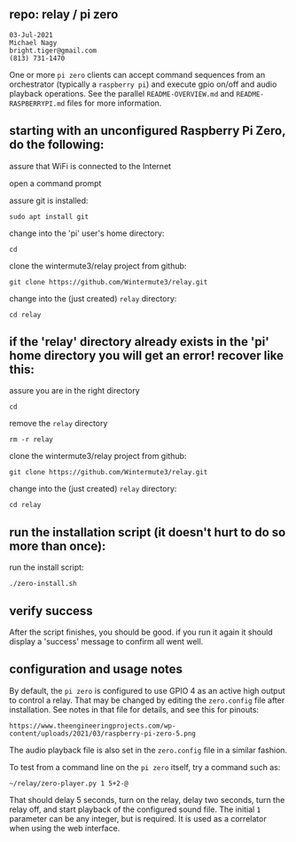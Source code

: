 ## repo: relay / pi zero

```
03-Jul-2021
Michael Nagy
bright.tiger@gmail.com
(813) 731-1470
```

One or more `pi zero` clients can accept command sequences from an orchestrator (typically a `raspberry pi`) and execute gpio on/off and audio playback operations.  See the parallel `README-OVERVIEW.md` and `README-RASPBERRYPI.md` files for more information.

## starting with an unconfigured Raspberry Pi Zero, do the following:

assure that WiFi is connected to the Internet

open a command prompt

assure git is installed:
```
sudo apt install git
```
change into the 'pi' user's home directory:
```
cd
```
clone the wintermute3/relay project from github:
```
git clone https://github.com/Wintermute3/relay.git
```
change into the (just created) `relay` directory:
```
cd relay
```
## if the 'relay' directory already exists in the 'pi' home directory you will get an error!  recover like this:

assure you are in the right directory
``` 
cd
```
remove the `relay` directory
```
rm -r relay
```
clone the wintermute3/relay project from github:
```
git clone https://github.com/Wintermute3/relay.git
```
change into the (just created) `relay` directory:
```
cd relay
```
## run the installation script (it doesn't hurt to do so more than once):

run the install script:
```
./zero-install.sh
```
## verify success

After the script finishes, you should be good.  if you run it again it should display a 'success' message to confirm all went well.

## configuration and usage notes

By default, the `pi zero` is configured to use GPIO 4 as an active high output to control a relay.  That may be changed by editing the `zero.config` file after installation.  See notes in that file for details, and see this for pinouts:
```
https://www.theengineeringprojects.com/wp-content/uploads/2021/03/raspberry-pi-zero-5.png
```
The audio playback file is also set in the `zero.config` file in a similar fashion.

To test from a command line on the `pi zero` itself, try a command such as:
```
~/relay/zero-player.py 1 5+2-@
```
That should delay 5 seconds, turn on the relay, delay two seconds, turn the relay off, and start playback of the configured sound file.  The initial `1` parameter can be any integer, but is required.  It is used as a correlator when using the web interface. 
